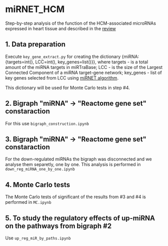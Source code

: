 # miRNET_HCM

Step-by-step analysis of the function of the HCM-associated microRNAs expressed in heart tissue and described in the [review](https://www.internationaljournalofcardiology.com/article/S0167-5273(20)34078-X/fulltext)

## 1. Data preparation

Execute `key_gene_extract.py` for creating the dictionary {miRNA: {targets=int(), LCC=int(), key_genes=list()}}, where targets - is a total amount of the miRNA targets in miRTraBase; LCC - is the size of the Largest Connected Component of a miRNA target-gene  network; key_genes - list of key genes selected from LCC using [miRNET algorithm](https://pubmed.ncbi.nlm.nih.gov/33352947/).

This dictionary will be used for Monte Carlo tests in step #4.

## 2. Bigraph "miRNA" -> "Reactome gene set" constaraction

For this use `bigraph_construction.ipynb`

## 3. Bigraph "miRNA" -> "Reactome gene set" constaraction

For the down-regulated miRNAs the bigraph was disconnected and we analyse them separetly, one by one.
This analysis is performed in `down_reg_miRNA_one_by_one.ipynb`

## 4. Monte Carlo tests

The Monte Carlo tests of significant of the results from #3 and #4 is performed in `MC.ipynb`

## 5. To study the regulatory effects of up-miRNA on the pathways from bigraph #2

Use `up_reg_miR_by_paths.ipynb`